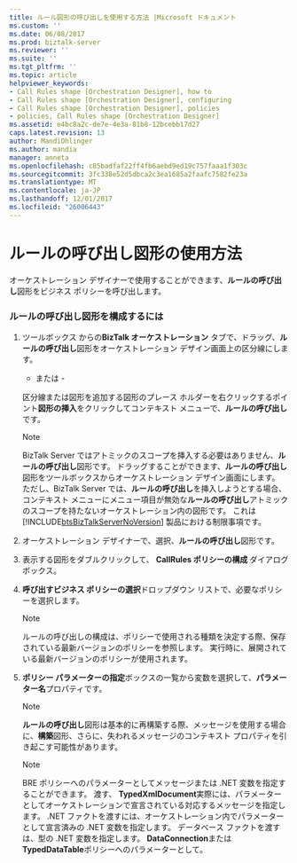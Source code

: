 ```yaml
---
title: ルール図形の呼び出しを使用する方法 |Microsoft ドキュメント
ms.custom: ''
ms.date: 06/08/2017
ms.prod: biztalk-server
ms.reviewer: ''
ms.suite: ''
ms.tgt_pltfrm: ''
ms.topic: article
helpviewer_keywords:
- Call Rules shape [Orchestration Designer], how to
- Call Rules shape [Orchestration Designer], configuring
- Call Rules shape [Orchestration Designer], policies
- policies, Call Rules shape [Orchestration Designer]
ms.assetid: e4bc8a2c-de7e-4e3a-81b8-12bcebb17d27
caps.latest.revision: 13
author: MandiOhlinger
ms.author: mandia
manager: anneta
ms.openlocfilehash: c85badfaf22ff4fb6aebd9ed19c757faaa1f303c
ms.sourcegitcommit: 3fc338e52d5dbca2c3ea1685a2faafc7582fe23a
ms.translationtype: MT
ms.contentlocale: ja-JP
ms.lasthandoff: 12/01/2017
ms.locfileid: "26006443"
---
```

# <a name="how-to-use-the-call-rules-shape"></a>ルールの呼び出し図形の使用方法
オーケストレーション デザイナーで使用することができます、**ルールの呼び出し**図形をビジネス ポリシーを呼び出します。  
  
### <a name="to-configure-the-call-rules-shape"></a>ルールの呼び出し図形を構成するには  
  
1.  ツールボックス からの**BizTalk オーケストレーション** タブで、ドラッグ、**ルールの呼び出し**図形をオーケストレーション デザイン画面上の区分線にします。  
  
     - または -  
  
     区分線または図形を追加する図形のプレース ホルダーを右クリックするポイント**図形の挿入**をクリックしてコンテキスト メニューで、**ルールの呼び出し**です。  
  
    > [!NOTE]
    >  BizTalk Server ではアトミックのスコープを挿入する必要はありません、**ルールの呼び出し**図形です。 ドラッグすることができます、**ルールの呼び出し**図形をツールボックスからオーケストレーション デザイン画面にします。 ただし、BizTalk Server では、**ルールの呼び出し**を挿入しようとする場合、コンテキスト メニューにメニュー項目が無効な**ルールの呼び出し**アトミックのスコープを持たないオーケストレーション内の図形です。 これは [!INCLUDE[btsBizTalkServerNoVersion](../includes/btsbiztalkservernoversion-md.md)] 製品における制限事項です。  
  
2.  オーケストレーション デザイナーで、選択、**ルールの呼び出し**図形です。  
  
3.  表示する図形をダブルクリックして、 **CallRules ポリシーの構成** ダイアログ ボックス。  
  
4.  **呼び出すビジネス ポリシーの選択**ドロップダウン リストで、必要なポリシーを選択します。  
  
    > [!NOTE]
    >  ルールの呼び出しの構成は、ポリシーで使用される種類を決定する際、保存されている最新バージョンのポリシーを参照します。 実行時に、展開されている最新バージョンのポリシーが使用されます。  
  
5.  **ポリシー パラメーターの指定**ボックスの一覧から変数を選択して、**パラメーター名**プロパティです。  
  
    > [!NOTE]
    >  **ルールの呼び出し**図形は基本的に再構築する際、メッセージを使用する場合に、**構築**図形、さらに、失われるメッセージのコンテキスト プロパティを引き起こす可能性があります。  
  
    > [!NOTE]
    >  BRE ポリシーへのパラメーターとしてメッセージまたは .NET 変数を指定することができます。 渡す、 **TypedXmlDocument**実際には、パラメーターとしてオーケストレーションで宣言されている対応するメッセージを指定します。 .NET ファクトを渡すには、オーケストレーション内でパラメーターとして宣言済みの .NET 変数を指定します。 データベース ファクトを渡すは、型の .NET 変数を指定します。 **DataConnection**または**TypedDataTable**ポリシーへのパラメーターとして。